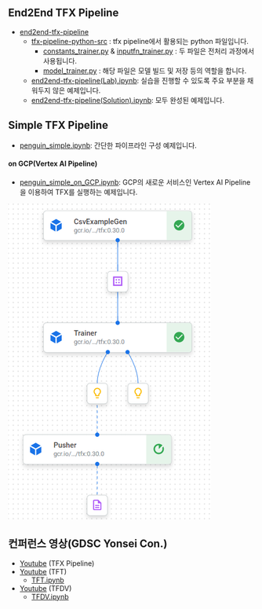 ## End2End TFX Pipeline
* [end2end-tfx-pipeline](https://github.com/silverstar0727/ML-Pipeline-Tutorial/tree/main/tfx-pipeline/end2end-tfx-pipeline)
  * [tfx-pipeline-python-src](https://github.com/silverstar0727/ML-Pipeline-Tutorial/tree/main/tfx-pipeline/end2end-tfx-pipeline/tfx-pipeline-python-src) : tfx pipeline에서 활용되는 python 파일입니다.
    * [constants_trainer.py](https://github.com/silverstar0727/ML-Pipeline-Tutorial/blob/main/tfx-pipeline/end2end-tfx-pipeline/tfx-pipeline-python-src/constants_trainer.py) & [inputfn_trainer.py](https://github.com/silverstar0727/ML-Pipeline-Tutorial/blob/main/tfx-pipeline/end2end-tfx-pipeline/tfx-pipeline-python-src/inputfn_trainer.py) : 두 파일은 전처리 과정에서 사용됩니다.
    * [model_trainer.py](https://github.com/silverstar0727/ML-Pipeline-Tutorial/blob/main/tfx-pipeline/end2end-tfx-pipeline/tfx-pipeline-python-src/model_trainer.py) : 해당 파일은 모델 빌드 및 저장 등의 역할을 합니다.
  * [end2end-tfx-pipeline(Lab).ipynb](https://github.com/silverstar0727/ML-Pipeline-Tutorial/blob/main/tfx-pipeline/end2end-tfx-pipeline/end2end_tfx_pipeline(Lab).ipynb): 실습을 진행할 수 있도록 주요 부분을 채워두지 않은 예제입니다.
  * [end2end-tfx-pipeline(Solution).ipynb](https://github.com/silverstar0727/ML-Pipeline-Tutorial/blob/main/tfx-pipeline/end2end-tfx-pipeline/end2end_tfx_pipeline(Solution).ipynb): 모두 완성된 예제입니다.

## Simple TFX Pipeline
* [penguin_simple.ipynb](https://github.com/silverstar0727/ML-Pipeline-Tutorial/blob/main/tfx-pipeline/penguin_simple.ipynb): 간단한 파이프라인 구성 예제입니다.
#### on GCP(Vertex AI Pipeline)
* [penguin_simple_on_GCP.ipynb](https://github.com/silverstar0727/ML-Pipeline-Tutorial/blob/main/tfx-pipeline/penguin_simple_on_GCP.ipynb): GCP의 새로운 서비스인 Vertex AI Pipeline을 이용하여 TFX를 실행하는 예제입니다.

![image](../images/vertexai.png)

## 컨퍼런스 영상(GDSC Yonsei Con.)
- [Youtube](https://www.youtube.com/watch?v=Fcu-vbuZ0D0&t) (TFX Pipeline)
- [Youtube](https://www.youtube.com/watch?v=g6xjfe3uEYw&t) (TFT)
  * [TFT.ipynb](https://github.com/silverstar0727/ML-Pipeline-Tutorial/blob/main/tfx-pipeline/tfx-components/TFT_tutorial.ipynb)
- [Youtube](https://www.youtube.com/watch?v=48jS2eI8NIw&t) (TFDV)
  * [TFDV.ipynb](https://github.com/silverstar0727/ML-Pipeline-Tutorial/blob/main/tfx-pipeline/tfx-components/TFDV_tutorial.ipynb)